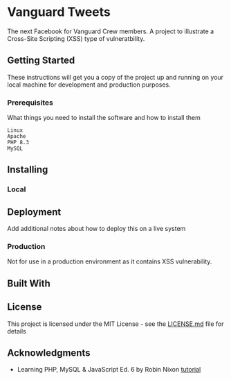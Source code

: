 # Vanguard Tweets

The next Facebook for Vanguard Crew members. A project to illustrate a Cross-Site Scripting (XSS) type of vulneratbility.

## Getting Started

These instructions will get you a copy of the project up and running on your local machine for development and production purposes.

### Prerequisites

What things you need to install the software and how to install them

```
Linux
Apache
PHP 8.3
MySQL
```

## Installing

### Local


## Deployment

Add additional notes about how to deploy this on a live system

### Production
Not for use in a production environment as it contains XSS vulnerability.

## Built With


## License
This project is licensed under the MIT License - see the [LICENSE.md](LICENSE.md) file for details

## Acknowledgments

* Learning PHP, MySQL & JavaScript Ed. 6 by Robin Nixon [tutorial](https://github.com/RobinNixon/lpmj6)